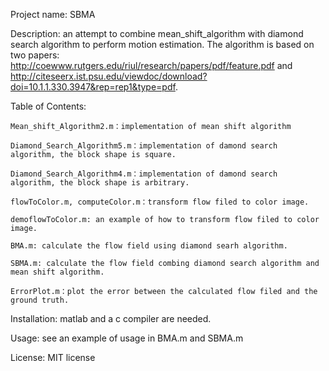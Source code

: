 Project name: SBMA

Description: an attempt to combine mean_shift_algorithm with diamond search algorithm to perform motion estimation. The algorithm is based on two papers: http://coewww.rutgers.edu/riul/research/papers/pdf/feature.pdf and http://citeseerx.ist.psu.edu/viewdoc/download?doi=10.1.1.330.3947&rep=rep1&type=pdf.

Table of Contents:

    Mean_shift_Algorithm2.m：implementation of mean shift algorithm

    Diamond_Search_Algorithm5.m：implementation of damond search algorithm, the block shape is square.

    Diamond_Search_Algorithm4.m：implementation of damond search algorithm, the block shape is arbitrary.

    flowToColor.m, computeColor.m：transform flow filed to color image.

    demoflowToColor.m: an example of how to transform flow filed to color image.

    BMA.m: calculate the flow field using diamond searh algorithm.

    SBMA.m: calculate the flow field combing diamond search algorithm and mean shift algorithm.

    ErrorPlot.m：plot the error between the calculated flow filed and the ground truth.

Installation: matlab and a c compiler are needed.

Usage: see an example of usage in BMA.m and SBMA.m

License: MIT license

